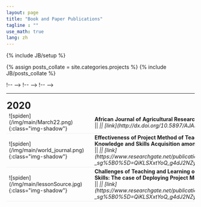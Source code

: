 ```yaml
---
layout: page
title: "Book and Paper Publications"
tagline : ""
use_math: true
lang: zh
---
```

{% include JB/setup %}

{% assign posts_collate = site.categories.projects %}
{% include JB/posts_collate %}

<link rel="stylesheet" href="/glyphicons/css/glyphicons.css">

<table style="width:100%">
<col width="20%">
<col width="10">
<col >



<tr height="50">
<td style="padding-left: 1px;
    padding-bottom: 3px;
    vertical-align: bottom;">
    <strong style="font-size: 25px;">2020</strong></td>
</tr>

<tr style="border-bottom:1pt solid #eee" >
<td markdown="1">
![spiden](/img/main/March22.png){:class="img-shadow"}
</td>
!-- <td></td> -->
<td markdown="1">
<div><b>African Journal of Agricultural Research Prospects and constraints faced by smallholder farmers in the cultivation of GM crops: A case study from Northern Ghana</b></div>
|| <em class="icon-home"/> || [link](http://dx.doi.org/10.5897/AJAR2021.15809) 
</td> 
</tr>



<tr style="border-bottom:1pt solid #eee" >
<td markdown="1">
![spiden](/img/main/world_journal.png){:class="img-shadow"}
</td>
!-- <td></td> -->
<td markdown="1">
<div><b>Effectiveness of Project Method of Teaching on Agricultural Knowledge and Skills Acquisition among Agricultural Science Students of Awe Senior High School in the Upper East Region, Ghana WJER Effectiveness of Project Method of Teaching on Agricultural Knowledge and Skills Acquisition among Agricultural Science Students of Awe Senior High School in the Upper East Region, Ghana</b></div>
|| <em class="icon-home"/> || [link](https://www.researchgate.net/publication/329656414_Effectiveness_of_Project_Method_of_Teaching_on_Agricultural_Knowledge_and_Skills_Acquisition_among_Agricultural_Science_Students_of_Awe_Senior_High_School_in_the_Upper_East_Region_Ghana_WJER_Effective?_sg%5B0%5D=QiKLSXxtYoQ_g4dJ2NZyPmeiAfagTglr-JXlg6D3h2282-lOGM3IypMVogEGoOU5UvKYQYPCwd5G57Ied79NVSn7bndifO_lEvVoCp0w.r5wQN489SIWAhM5T0oAtqgkUCCzFBChg6jmdV5Z7xoFmTQzbpuhCoWH-waO_0ypN7uOKps26aMFF7d6Mq4_Hag) 
</td> 
</tr>



<tr style="border-bottom:1pt solid #eee" >
<td markdown="1">
![spiden](/img/main/lessonSource.jpg){:class="img-shadow"}
</td>
!-- <td></td> -->
<td markdown="1">
<div><b>Challenges of Teaching and Learning of Agricultural Practical Skills: The case of Deploying Project Method of Teaching among Students of Awe Senior High School in the Upper East Region, Ghana IJAEE Challenges of Teaching and Learning of Agricultural Practical Skills: The case of Deploying Project Method of Teaching among Students of Awe Senior High School in the Upper East Region, Ghana</b></div>
|| <em class="icon-home"/> || [link](https://www.researchgate.net/publication/328410245_Challenges_of_Teaching_and_Learning_of_Agricultural_Practical_Skills_The_case_of_Deploying_Project_Method_of_Teaching_among_Students_of_Awe_Senior_High_School_in_the_Upper_East_Region_Ghana_IJAEE_Chal?_sg%5B0%5D=QiKLSXxtYoQ_g4dJ2NZyPmeiAfagTglr-JXlg6D3h2282-lOGM3IypMVogEGoOU5UvKYQYPCwd5G57Ied79NVSn7bndifO_lEvVoCp0w.r5wQN489SIWAhM5T0oAtqgkUCCzFBChg6jmdV5Z7xoFmTQzbpuhCoWH-waO_0ypN7uOKps26aMFF7d6Mq4_Hag) 
</td> 
</tr>






</table>

<style type="text/css">
td {
    border: 0.5px;
    vertical-align: center;
    text-align: left;
}
</style>
